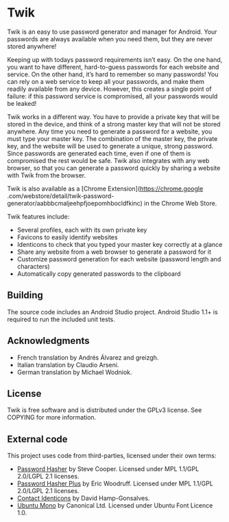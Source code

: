 Twik
============

Twik is an easy to use password generator and manager for Android. Your passwords are always available when you need them, but they are never stored anywhere!

Keeping up with todays password requirements isn’t easy. On the one hand, you want to have different, hard-to-guess passwords for each website and service. On the other hand, it’s hard to remember so many passwords! You can rely on a web service to keep all your passwords, and make them readily available from any device. However, this creates a single point of failure: if this password service is compromised, all your passwords would be leaked!

Twik works in a different way. You have to provide a private key that will be stored in the device, and think of a strong master key that will not be stored anywhere. Any time you need to generate a password for a website, you must type your master key. The combination of the master key, the private key, and the website will be used to generate a unique, strong password. Since passwords are generated each time, even if one of them is compromised the rest would be safe. Twik also integrates with any web browser, so that you can generate a password quickly by sharing a website with Twik from the browser.

Twik is also available as a [Chrome Extension](https://chrome.google
.com/webstore/detail/twik-password-generator/aabbbcmaljeehpfjoepomhbocldfkinc) in the Chrome Web Store.

Twik features include:
- Several profiles, each with its own private key
- Favicons to easily identify websites
- Identicons to check that you typed your master key correctly at a glance
- Share any website from a web browser to generate a password for it
- Customize password generation for each website (password length and characters)
- Automatically copy generated passwords to the clipboard

Building
--------

The source code includes an Android Studio project.
Android Studio 1.1+ is required to run the included unit tests.

Acknowledgments
---------------

- French translation by Andrés Álvarez and greizgh.
- Italian translation by Claudio Arseni.
- German translation by Michael Wodniok.

License
-------

Twik is free software and is distributed under the GPLv3 license. See
COPYING for more information.

External code
-------------

This project uses code from third-parties, licensed under their own terms:
- [Password Hasher](https://addons.mozilla.org/en-US/firefox/addon/password-hasher/)
by Steve Cooper. Licensed under MPL 1.1/GPL 2.0/LGPL 2.1 licenses.
- [Password Hasher Plus](http://passwordhasherplus.com) by Eric Woodruff.
Licensed under MPL 1.1/GPL 2.0/LGPL 2.1 licenses.
- [Contact Identicons](https://github.com/davidhampgonsalves/Contact-Identicons/) by David Hamp-Gonsalves.
- [Ubuntu Mono](http://font.ubuntu.com) by Canonical Ltd.
Licensed under Ubuntu Font Licence 1.0.
